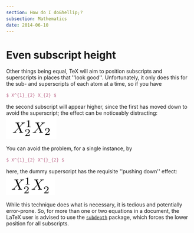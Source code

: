 ```yaml
---
section: How do I do&hellip;?
subsection: Mathematics
date: 2014-06-10
---
```


# Even subscript height

Other things being equal, TeX will aim to position subscripts and
superscripts in places that ''look good''.  Unfortunately, it only
does this for the sub- and superscripts of each atom at a time, so if
you have
```latex
$ X^{1}_{2} X_{2} $
```
the second subscript will appear higher, since the first has moved
down to avoid the superscript;
the effect can be noticeably distracting:
  ![faq-images1.png](faq-images1.png)

You can avoid the problem, for a single instance, by
```latex
$ X^{1}_{2} X^{}_{2} $
```
here, the dummy superscript has the requisite ''pushing down'' effect:
  ![faq-images2.png](faq-images2.png)

While this technique does what is necessary, it is tedious and
potentially error-prone.  So, for more than one or two equations
in a document, the LaTeX user is advised to use the
[`subdepth`](https://ctan.org/pkg/subdepth) package, which forces the lower position for all
subscripts.

